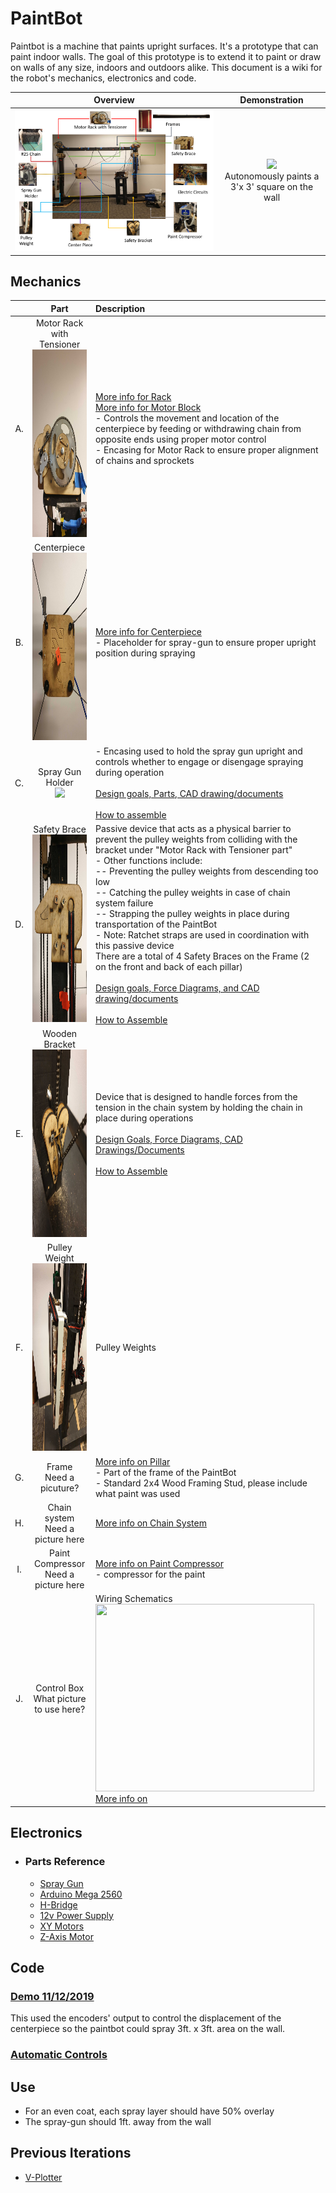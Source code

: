 # PaintBot
Paintbot is a machine that paints upright surfaces. It's a prototype that can paint indoor walls. The goal of this prototype is to extend it to paint or draw on walls of any size, indoors and outdoors alike. This document is a wiki for the robot's mechanics, electronics and code.<br/>

| Overview | Demonstration |
:-------------------------:|:-------------------------:
![](https://github.com/UniKlo/PaintBot/blob/master/img_gif/paintbot_v5.png) | ![](https://github.com/UniKlo/PaintBot/blob/master/img_gif/demo.gif) <br/> Autonomously paints a 3'x 3' square on the wall

## Mechanics
| | Part | Description |
:---:|:-------------------------:|:-------------------------
A. | Motor Rack with Tensioner <br/> <img src="https://github.com/UniKlo/PaintBot/blob/master/img_gif/motor_rack_with_tensioner_H.jpg" height="300px"> | [More info for Rack](https://github.com/UniKlo/PaintBot/tree/master/Mechanics/MotorRack)<br/>[More info for Motor Block](https://github.com/UniKlo/PaintBot/tree/master/Mechanics/MotorBlock)<br/>- Controls the movement and location of the centerpiece by feeding or withdrawing chain from opposite ends using proper motor control<br/>- Encasing for Motor Rack to ensure proper alignment of chains and sprockets
B. | Centerpiece<br/><img src="https://github.com/UniKlo/PaintBot/blob/master/img_gif/center_piece_H.jpg" height="300px"/> | [More info for Centerpiece](https://github.com/UniKlo/PaintBot/tree/master/Mechanics/Centerpiece)<br/>- Placeholder for spray-gun to ensure proper upright position during spraying
C. | Spray Gun Holder <br/> <img src="https://i.imgur.com/Dsu4iA6.jpg" height="300px"/> | - Encasing used to hold the spray gun upright and controls whether to engage or disengage spraying during operation <br/><br/> [Design goals, Parts, CAD drawing/documents](https://github.com/UniKlo/PaintBot/tree/master/Mechanics/SprayGunHolder) <br/><br/> [How to assemble]()
D. | Safety Brace <br/> <img src="https://github.com/UniKlo/PaintBot/blob/master/img_gif/safety_brace_H.jpg" height="300px" width="400px"> | Passive device that acts as a physical barrier to prevent the pulley weights from colliding with the bracket under "Motor Rack with Tensioner part" <br/> - Other functions include: <br/> -- Preventing the pulley weights from descending too low <br/> -- Catching the pulley weights in case of chain system failure <br/> -- Strapping the pulley weights in place during transportation of the PaintBot <br/> - Note: Ratchet straps are used in coordination with this passive device <br/> There are a total of 4 Safety Braces on the Frame (2 on the front and back of each pillar) <br/><br/> [Design goals, Force Diagrams, and CAD drawing/documents](https://github.com/UniKlo/PaintBot/blob/master/Mechanics/Safety%20Brace/README.md) <br/><br/> [How to Assemble](https://github.com/UniKlo/PaintBot/blob/master/Mechanics/How%20to%20Assemble/Safety%20Brace/README.md)
E. | Wooden Bracket <br/> <img src="https://github.com/UniKlo/PaintBot/blob/master/img_gif/safety%20brackets.jpg" height="300px"/>| Device that is designed to handle forces from the tension in the chain system by holding the chain in place during operations <br/><br/> [Design Goals, Force Diagrams, CAD Drawings/Documents](https://github.com/UniKlo/PaintBot/blob/master/Mechanics/Wooden%20Bracket/README.md) <br/><br/> [How to Assemble](https://github.com/UniKlo/PaintBot/blob/master/Mechanics/How%20to%20Assemble/Wooden%20Bracket/README.md)
F. | Pulley Weight<br/><img src="https://github.com/UniKlo/PaintBot/blob/master/img_gif/pulley%20weights.jpg" height="300px"/> | Pulley Weights<br/> | [More info for Pulley Weights](https://github.com/UniKlo/PaintBot/tree/master/Mechanics/PulleyWeights)<br/> Weight for system
G. | Frame <br/> Need a picuture? | [More info on Pillar](https://github.com/UniKlo/PaintBot/tree/master/Mechanics/Pillar)<br/> - Part of the frame of the PaintBot <br/> - Standard 2x4 Wood Framing Stud, please include what paint was used
H. | Chain system<br/>Need a picture here | [More info on Chain System](https://github.com/UniKlo/PaintBot/tree/master/Mechanics/ChainSystem) | - Design and Chain hook-up throughout the robot
I. | Paint Compressor <br/> Need a picture here | [More info on Paint Compressor]() <br/> - compressor for the paint
J. | Control Box <br/> What picture to use here? | Wiring Schematics <br/> <img src="https://user-images.githubusercontent.com/49771001/69264211-b2fc8d00-0b7b-11ea-83b4-03c42b3dda64.jpg" height="300px" width="350px"> <br/> [More info on ]()


## Electronics
  - ###  Parts Reference
    * [Spray Gun](https://www.amazon.com/Graco-257025-Project-Painter-Sprayer/dp/B004Z2090U/ref=asc_df_B004Z2090U/?tag=hyprod-20&linkCode=df0&hvadid=198077767340&hvpos=1o2&hvnetw=g&hvrand=15997159825197345473&hvpone=&hvptwo=&hvqmt=&hvdev=c&hvdvcmdl=&hvlocint=&hvlocphy=9032020&hvtargid=pla-373698499647&psc=1)
    * [Arduino Mega 2560](https://store.arduino.cc/usa/mega-2560-r3)
    * [H-Bridge](https://www.amazon.com/HiLetgo-BTS7960-Driver-Arduino-Current/dp/B00WSN98DC)
    * [12v Power Supply](https://www.amazon.com/MENZO-Universal-Regulated-Switching-Computer/dp/B06VWV5YCH)
    * [XY Motors](https://electricscooterparts.com/motors-my6812.html)
    * [Z-Axis Motor](https://www.makermadecnc.com/product/z-axis-replacement-motor/)

## Code
### [Demo 11/12/2019](https://github.com/UniKlo/PaintBot/tree/master/DEMO_code) <br/>
This used the encoders' output to control the displacement of the centerpiece so the paintbot could spray 3ft. x 3ft. area on the wall.

### [Automatic Controls](https://github.com/UniKlo/PaintBot/tree/master/Automatic_Controls)

## Use
 * For an even coat, each spray layer should have 50% overlay
 * The spray-gun should 1ft. away from the wall
 
## Previous Iterations
 * [V-Plotter](https://github.com/UniKlo/PaintBot/tree/master/Iterations/V-Plotter)
